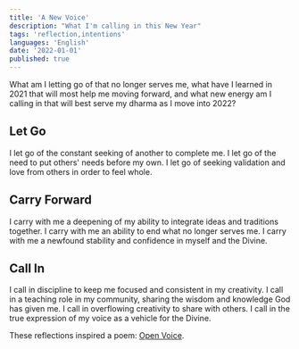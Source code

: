 ```yaml
---
title: 'A New Voice'
description: "What I'm calling in this New Year"
tags: 'reflection,intentions'
languages: 'English'
date: '2022-01-01'
published: true
---
```


What am I letting go of that no longer serves me, what have I learned in 2021 that will most help me moving forward, and what new energy am I calling in that will best serve my dharma as I move into 2022?

## Let Go

I let go of the constant seeking of another to complete me. I let go of the need to put others' needs before my own. I let go of seeking validation and love from others in order to feel whole.

## Carry Forward

I carry with me a deepening of my ability to integrate ideas and traditions together. I carry with me an ability to end what no longer serves me. I carry with me a newfound stability and confidence in myself and the Divine.

## Call In

I call in discipline to keep me focused and consistent in my creativity. I call in a teaching role in my community, sharing the wisdom and knowledge God has given me. I call in overflowing creativity to share with others. I call in the true expression of my voice as a vehicle for the Divine.

These reflections inspired a poem: [Open Voice](/posts/open-voice).
